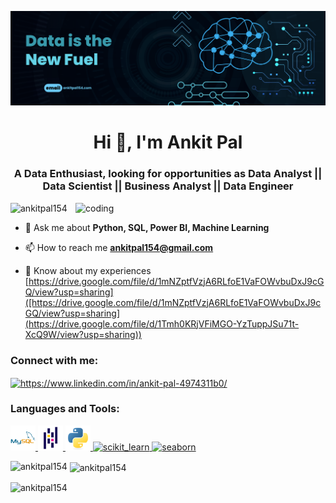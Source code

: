 ![logo](https://github.com/ankitpal154/ankitpal154/blob/main/Blue%20Geometric%20Technology%20LinkedIn%20Banner.png)
<h1 align="center">Hi 👋, I'm Ankit Pal</h1>
<h3 align="center">A Data Enthusiast, looking for opportunities as Data Analyst || Data Scientist || Business Analyst || Data Engineer</h3>

<image align="right" alt="coding" width="400" src="https://camo.githubusercontent.com/5ddf73ad3a205111cf8c686f687fc216c2946a75005718c8da5b837ad9de78c9/68747470733a2f2f7468756d62732e6766796361742e636f6d2f4576696c4e657874446576696c666973682d736d616c6c2e676966">

<p align="left"> <img src="https://komarev.com/ghpvc/?username=ankitpal154&label=Profile%20views&color=0e75b6&style=flat" alt="ankitpal154" /> </p>

- 💬 Ask me about **Python, SQL, Power BI, Machine Learning**

- 📫 How to reach me **ankitpal154@gmail.com**

- 📄 Know about my experiences [https://drive.google.com/file/d/1mNZptfVzjA6RLfoE1VaFOWvbuDxJ9cGQ/view?usp=sharing]([https://drive.google.com/file/d/1mNZptfVzjA6RLfoE1VaFOWvbuDxJ9cGQ/view?usp=sharing](https://drive.google.com/file/d/1Tmh0KRjVFiMGO-YzTuppJSu71t-XcQ9W/view?usp=sharing))

<h3 align="left">Connect with me:</h3>
<p align="left">
<a href="https://www.linkedin.com/in/ankit-pal-4974311b0/" target="blank"><img align="center" src="https://raw.githubusercontent.com/rahuldkjain/github-profile-readme-generator/master/src/images/icons/Social/linked-in-alt.svg" alt="https://www.linkedin.com/in/ankit-pal-4974311b0/" height="30" width="40" /></a>
</p>

<h3 align="left">Languages and Tools:</h3>
<p align="left"> <a href="https://www.mysql.com/" target="_blank" rel="noreferrer"> <img src="https://raw.githubusercontent.com/devicons/devicon/master/icons/mysql/mysql-original-wordmark.svg" alt="mysql" width="40" height="40"/> </a> <a href="https://pandas.pydata.org/" target="_blank" rel="noreferrer"> <img src="https://raw.githubusercontent.com/devicons/devicon/2ae2a900d2f041da66e950e4d48052658d850630/icons/pandas/pandas-original.svg" alt="pandas" width="40" height="40"/> </a> <a href="https://www.python.org" target="_blank" rel="noreferrer"> <img src="https://raw.githubusercontent.com/devicons/devicon/master/icons/python/python-original.svg" alt="python" width="40" height="40"/> </a> <a href="https://scikit-learn.org/" target="_blank" rel="noreferrer"> <img src="https://upload.wikimedia.org/wikipedia/commons/0/05/Scikit_learn_logo_small.svg" alt="scikit_learn" width="40" height="40"/> </a> <a href="https://seaborn.pydata.org/" target="_blank" rel="noreferrer"> <img src="https://seaborn.pydata.org/_images/logo-mark-lightbg.svg" alt="seaborn" width="40" height="40"/> </a> </p>

<p><img align="left" src="https://github-readme-stats.vercel.app/api/top-langs?username=ankitpal154&show_icons=true&locale=en&layout=compact" alt="ankitpal154" /></p>

<p>&nbsp;<img align="center" src="https://github-readme-stats.vercel.app/api?username=ankitpal154&show_icons=true&locale=en" alt="ankitpal154" /></p>

<p><img align="center" src="https://github-readme-streak-stats.herokuapp.com/?user=ankitpal154&" alt="ankitpal154" /></p>
